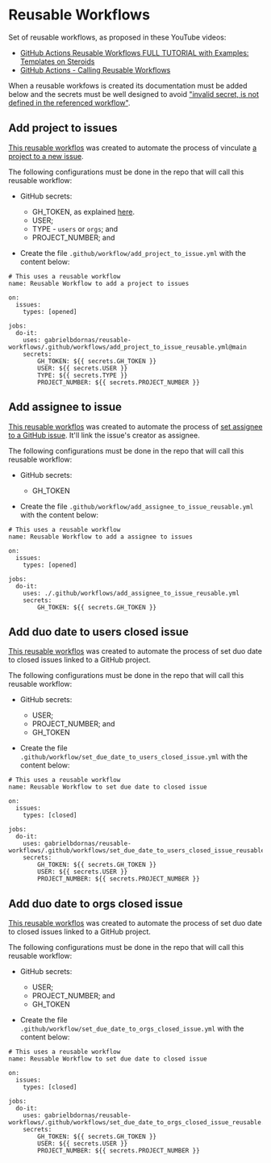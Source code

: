 # Reusable Workflows

Set of reusable workflows, as proposed in these YouTube videos:

- [GitHub Actions Reusable Workflows FULL TUTORIAL with Examples: Templates on Steroids](https://www.youtube.com/watch?v=lRypYtmbKMs)
- [GitHub Actions - Calling Reusable Workflows](https://www.youtube.com/watch?v=2dxmvDL1gP8)

When a reusable workfows is created its documentation must be added below and the secrets must be well designed to avoid ["invalid secret, is not defined in the referenced workflow"](https://github.com/orgs/community/discussions/26749).

## Add project to issues

[This reusable workflos](https://github.com/gabrielbdornas/reusable-workflows/blob/main/.github/workflows/add_project_to_issue_reusable.yml) was created to automate the process of vinculate [a project to a new issue](https://github.com/actions/add-to-project).

The following configurations must be done in the repo that will call this reusable workflow:

- GitHub secrets:
  - GH_TOKEN, as explained [here](https://github.com/actions/add-to-project#inputs).
  - USER;
  - TYPE - `users` or `orgs`; and
  - PROJECT_NUMBER; and

- Create the file `.github/workflow/add_project_to_issue.yml` with the content below:

```
# This uses a reusable workflow
name: Reusable Workflow to add a project to issues

on:
  issues:
    types: [opened]

jobs:
  do-it:
    uses: gabrielbdornas/reusable-workflows/.github/workflows/add_project_to_issue_reusable.yml@main
    secrets:
        GH_TOKEN: ${{ secrets.GH_TOKEN }}
        USER: ${{ secrets.USER }}
        TYPE: ${{ secrets.TYPE }}
        PROJECT_NUMBER: ${{ secrets.PROJECT_NUMBER }}
```

## Add assignee to issue

[This reusable workflos](https://github.com/gabrielbdornas/reusable-workflows/blob/main/.github/workflows/add_assignee_to_issue_reusable.yml) was created to automate the process of [set assignee to a GitHub issue](https://github.com/marketplace/actions/auto-assign-issue). It'll link the issue's creator as assignee.

The following configurations must be done in the repo that will call this reusable workflow:

- GitHub secrets:
  - GH_TOKEN

- Create the file `.github/workflow/add_assignee_to_issue_reusable.yml` with the content below:

```
# This uses a reusable workflow
name: Reusable Workflow to add a assignee to issues

on:
  issues:
    types: [opened]

jobs:
  do-it:
    uses: ./.github/workflows/add_assignee_to_issue_reusable.yml
    secrets:
        GH_TOKEN: ${{ secrets.GH_TOKEN }}
```

## Add duo date to users closed issue

[This reusable workflos](https://github.com/gabrielbdornas/reusable-workflows/blob/main/.github/workflows/set_due_date_to_users_closed_issue_reusable.yml) was created to automate the process of set duo date to closed issues linked to a GitHub project.

The following configurations must be done in the repo that will call this reusable workflow:

- GitHub secrets:
  - USER;
  - PROJECT_NUMBER; and
  - GH_TOKEN

- Create the file `.github/workflow/set_due_date_to_users_closed_issue.yml` with the content below:

```
# This uses a reusable workflow
name: Reusable Workflow to set due date to closed issue

on:
  issues:
    types: [closed]

jobs:
  do-it:
    uses: gabrielbdornas/reusable-workflows/.github/workflows/set_due_date_to_users_closed_issue_reusable.yml@main
    secrets:
        GH_TOKEN: ${{ secrets.GH_TOKEN }}
        USER: ${{ secrets.USER }}
        PROJECT_NUMBER: ${{ secrets.PROJECT_NUMBER }}
```

## Add duo date to orgs closed issue

[This reusable workflos](https://github.com/gabrielbdornas/reusable-workflows/blob/main/.github/workflows/set_due_date_to_orgs_closed_issue_reusable.yml) was created to automate the process of set duo date to closed issues linked to a GitHub project.

The following configurations must be done in the repo that will call this reusable workflow:

- GitHub secrets:
  - USER;
  - PROJECT_NUMBER; and
  - GH_TOKEN

- Create the file `.github/workflow/set_due_date_to_orgs_closed_issue.yml` with the content below:

```
# This uses a reusable workflow
name: Reusable Workflow to set due date to closed issue

on:
  issues:
    types: [closed]

jobs:
  do-it:
    uses: gabrielbdornas/reusable-workflows/.github/workflows/set_due_date_to_orgs_closed_issue_reusable.yml@main
    secrets:
        GH_TOKEN: ${{ secrets.GH_TOKEN }}
        USER: ${{ secrets.USER }}
        PROJECT_NUMBER: ${{ secrets.PROJECT_NUMBER }}
```
